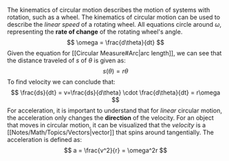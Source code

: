 The kinematics of circular motion describes the motion of systems with rotation, such as a wheel. The kinematics of circular motion can be used to describe the *linear speed* of a rotating wheel. All equations circle around $\omega$, representing the **rate of change** of the rotating wheel's angle.
$$
\omega = \frac{d\theta}{dt}
$$
Given the equation for [[Circular Measure#Arc|arc length]], we can see that the distance traveled of $s$ of $\theta$ is given as:
$$
s(\theta) = r\theta
$$
To find velocity we can conclude that:
$$
\frac{ds}{dt} = v=\frac{ds}{d\theta} \cdot \frac{d\theta}{dt} = r\omega
$$
For acceleration, it is important to understand that for *linear* circular motion, the acceleration only changes the **direction** of the velocity. For an object that moves in circular motion, it can be visualized that the *velocity* is a [[Notes/Math/Topics/Vectors|vector]] that spins around tangentially. The acceleration is defined as:
$$
a = \frac{v^2}{r} = \omega^2r
$$